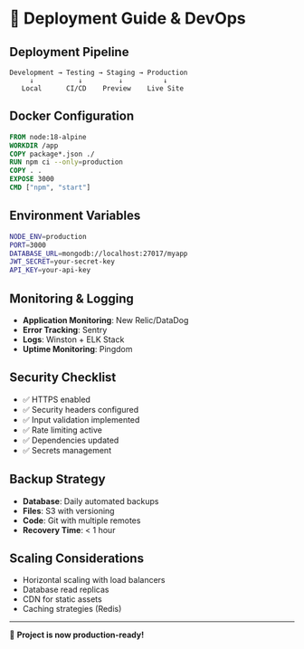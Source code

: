 # 🚀 Deployment Guide & DevOps

## Deployment Pipeline
```
Development → Testing → Staging → Production
     ↓           ↓         ↓          ↓
   Local      CI/CD    Preview    Live Site
```

## Docker Configuration
```dockerfile
FROM node:18-alpine
WORKDIR /app
COPY package*.json ./
RUN npm ci --only=production
COPY . .
EXPOSE 3000
CMD ["npm", "start"]
```

## Environment Variables
```bash
NODE_ENV=production
PORT=3000
DATABASE_URL=mongodb://localhost:27017/myapp
JWT_SECRET=your-secret-key
API_KEY=your-api-key
```

## Monitoring & Logging
- **Application Monitoring**: New Relic/DataDog
- **Error Tracking**: Sentry
- **Logs**: Winston + ELK Stack
- **Uptime Monitoring**: Pingdom

## Security Checklist
- ✅ HTTPS enabled
- ✅ Security headers configured
- ✅ Input validation implemented
- ✅ Rate limiting active
- ✅ Dependencies updated
- ✅ Secrets management

## Backup Strategy
- **Database**: Daily automated backups
- **Files**: S3 with versioning
- **Code**: Git with multiple remotes
- **Recovery Time**: < 1 hour

## Scaling Considerations
- Horizontal scaling with load balancers
- Database read replicas
- CDN for static assets
- Caching strategies (Redis)

---
🎉 **Project is now production-ready!**
